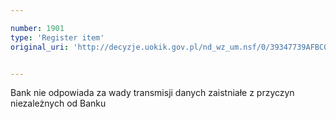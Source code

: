 ```yaml
---

number: 1901
type: 'Register item'
original_uri: 'http://decyzje.uokik.gov.pl/nd_wz_um.nsf/0/39347739AFBC03E0C125770C00379A71?OpenDocument'


---
```


Bank nie odpowiada za wady transmisji danych zaistniałe z przyczyn niezależnych od Banku
